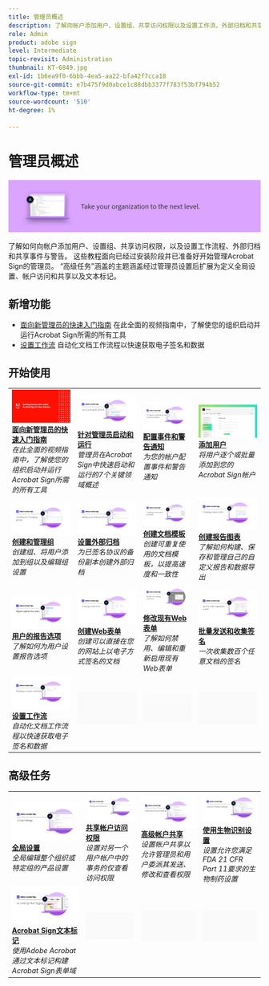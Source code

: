 ```yaml
---
title: 管理员概述
description: 了解向帐户添加用户、设置组、共享访问权限以及设置工作流、外部归档和共享事件与警告的基础知识
role: Admin
product: adobe sign
level: Intermediate
topic-revisit: Administration
thumbnail: KT-6849.jpg
exl-id: 1b6ea9f0-6bbb-4ea5-aa22-bfa42f7cca18
source-git-commit: e7b475f9d0abce1c88dbb3377f783f53bf794b52
workflow-type: tm+mt
source-wordcount: '510'
ht-degree: 1%

---
```


# 管理员概述

![Sign管理员图像](../assets/Hero-Admin.png)

了解如何向帐户添加用户、设置组、共享访问权限，以及设置工作流程、外部归档和共享事件与警告。 这些教程面向已经过安装阶段并已准备好开始管理Acrobat Sign的管理员。 “高级任务”涵盖的主题涵盖经过管理员设置后扩展为定义全局设置、帐户访问和共享以及文本标记。

## 新增功能

* [面向新管理员的快速入门指南](get-started-admin.md)
在此全面的视频指南中，了解使您的组织启动并运行Acrobat Sign所需的所有工具
* [设置工作流](building-a-custom-workflow.md)
自动化文档工作流程以快速获取电子签名和数据

## 开始使用

<table style="table-layout:fixed">
<tr>
  <td>
    <a href="get-started-admin.md">
      <img alt="面向新管理员的快速入门指南" src="../assets/Gettingstartedadmin_1280.png" />
    </a>
    <div>
    <a href="get-started-admin.md"><strong>面向新管理员的快速入门指南</strong></a>
    </div>
    <em>在此全面的视频指南中，了解使您的组织启动并运行Acrobat Sign所需的所有工具</em>
    <br>
  </td>
  <td>
    <a href="up-and-running-admin.md">
      <img alt="针对管理员启动和运行" src="../assets/Up-Running.png" />
    </a>
    <div>
    <a href="up-and-running-admin.md"><strong>针对管理员启动和运行</strong></a>
    </div>
    <em>管理员在Acrobat Sign中快速启动和运行的7个关键领域概述</em>
    <br>
  </td>
  <td>
    <a href="set-up-shared-events-and-alert.md">
      <img alt="设置共享事件和警告" src="../assets/Notifications_1280.png" />
    </a>
    <div>
    <a href="set-up-shared-events-and-alert.md"><strong>配置事件和警告通知</strong></a>
    </div>
    <em>为您的帐户配置事件和警告通知</em>
    <br>
  </td>
  <td>
    <a href="add-users-to-your-account.md">
      <img alt="添加用户" src="../assets/Adding-Users.png" />
    </a>
    <div>
    <a href="add-users-to-your-account.md"><strong>添加用户</strong></a>
    </div>
    <em>将用户逐个或批量添加到您的Acrobat Sign帐户</em>
    <br>
  </td>
</tr>
<tr>
 <td>
    <a href="create-and-manage-groups.md">
      <img alt="创建和管理组" src="../assets/Creating-Groups.png" />
    </a>
    <div>
    <a href="create-and-manage-groups.md"><strong>创建和管理组</strong></a>
    </div>
    <em>创建组、将用户添加到组以及编辑组设置</em>
    <br>
  </td>
  <td>
    <a href="set-up-your-external-archive.md">
      <img alt="设置外部归档" src="../assets/ExternalArchive.png" />
    </a>
    <div>
    <a href="set-up-your-external-archive.md"><strong>设置外部归档</strong></a>
    </div>
    <em>为已签名协议的备份副本创建外部归档</em>
    <br>
  </td>
  <td>
    <a href="../sign-advanced-users/create-a-template.md">
      <img alt="创建文档模板" src="../assets/Template.png" />
    </a>
    <div>
    <a href="../sign-advanced-users/create-a-template.md"><strong>创建文档模板</strong></a>
    </div>
    <em>创建可重复使用的文档模板，以提高速度和一致性</em>
    <br>
  </td>
  <td>
    <a href="create-a-report.md">
      <img alt="创建报告图表" src="../assets/Reportchart.png" />
    </a>
    <div>
    <a href="create-a-report.md"><strong>创建报告图表</strong></a>
    </div>
    <em>了解如何构建、保存和管理自己的自定义报告和数据导出</em>
    <br>
  </td>
</tr>
<tr>
  <td>
    <a href="report-options.md">
      <img alt="用户的报告选项" src="../assets/report-options.png" />
    </a>
    <div>
    <a href="report-options.md"><strong>用户的报告选项</strong></a>
    </div>
    <em>了解如何为用户设置报告选项</em>
    <br>
  </td>
  <td>
    <a href="../sign-advanced-users/webform.md">
      <img alt="创建Web表单" src="../assets/Webform.png" />
    </a>
    <div>
    <a href="../sign-advanced-users/webform.md"><strong>创建Web表单</strong></a>
    </div>
    <em>创建可以直接在您的网站上以电子方式签名的文档</em>
    <br>
  </td>
  <td>
    <a href="../sign-advanced-users/modify-webform.md">
      <img alt="修改现有Web表单" src="../assets/Modifywebform.png" />
    </a>
    <div>
    <a href="../sign-advanced-users/modify-webform.md"><strong>修改现有Web表单</strong></a>
    </div>
    <em>了解如何禁用、编辑和重新启用现有Web表单</em>
    <br>
  </td>
  <td>
    <a href="../sign-advanced-users/megasign.md">
      <img alt="批量发送和收集签名" src="../assets/Megasign.png" />
    </a>
    <div>
    <a href="../sign-advanced-users/megasign.md"><strong>批量发送和收集签名</strong></a>
    </div>
    <em>一次收集数百个任意文档的签名</em>
    <br>
  </td>
</tr>
<tr>
  <td>
    <a href="building-a-custom-workflow.md">
      <img alt="设置工作流" src="../assets/BuildingWorkflow.png" />
    </a>
    <div>
    <a href="building-a-custom-workflow.md"><strong>设置工作流</strong></a>
    </div>
    <em>自动化文档工作流程以快速获取电子签名和数据</em>
    <br>
  </td>
  <td>
    <img alt="间隔条" src="../assets/Grayspacer.png" />
    <div>
    <br>
  </td>
  <td>
    <img alt="间隔条" src="../assets/Grayspacer.png" />
    <div>
    <br>
  </td>
  <td>
    <img alt="间隔条" src="../assets/Grayspacer.png" />
    <div>
    <br>
  </td>
</table>

## 高级任务

<table style="table-layout:fixed">
<tr>
  <td>
    <a href="learn-about-global-settings.md">
      <img alt="全局设置" src="../assets/GlobalSettings_1280.png">
    </a>
    <div>
    <a href="learn-about-global-settings.md"><strong>全局设置</strong></a>
    </div>
    <em>全局编辑整个组织或特定组的产品设置</em>
    <br>
  </td>
  <td>
    <a href="share-account-access.md">
      <img alt="共享帐户访问权限" src="../assets/SharingAccess.png" />
    </a>  
    <div>
    <a href="share-account-access.md"><strong>共享帐户访问权限</strong></a>
    </div>
    <em>设置对另一个用户帐户中的事务的仅查看访问权限</em>
    <br>
  </td>
  <td>
    <a href="advanced-account-sharing.md">
      <img alt="高级帐户共享" src="../assets/AdvancedSharing_1280.png" />
    </a>
    <div>
    <a href="advanced-account-sharing.md"><strong>高级帐户共享</strong></a>
    </div>
    <em>设置帐户共享以允许管理员和用户委派其发送、修改和查看权限</em>
    <br>
  </td>
  <td>
    <a href="use-bio-pharma-settings.md">
      <img alt="使用生物识别设置" src="../assets/Bio_1280.png" />
    </a>
    <div>
    <a href="use-bio-pharma-settings.md"><strong>使用生物识别设置</strong></a>
    </div>
    <em>设置允许您满足FDA 21 CFR Part 11要求的生物制药设置</em>
    <br>
  </td> 
</tr>
<tr>
   <td>
     <a href="../sign-advanced-users/adobe-sign-text-tagging.md">
      <img alt="Acrobat Sign文本标记" src="../assets/Text-Tagging.png" />
    </a>
    <div>
    <a href="../sign-advanced-users/adobe-sign-text-tagging.md"><strong>Acrobat Sign文本标记</strong></a>
    <div>
    <em>使用Adobe Acrobat通过文本标记构建Acrobat Sign表单域</em>
    <br>
  </td>
  <td>
    <img alt="间隔条" src="../assets/Grayspacer.png" />
    <div>
    <br>
  </td>
  <td>
    <img alt="间隔条" src="../assets/Grayspacer.png" />
    <div>
    <br>
  </td>
  <td>
    <img alt="间隔条" src="../assets/Grayspacer.png" />
    <div>
    <br>
  </td>
</tr>
</table>
